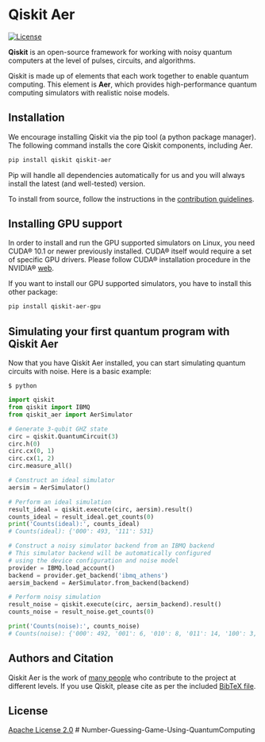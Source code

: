 # Qiskit Aer


[![License](https://img.shields.io/github/license/Qiskit/qiskit-aer.svg?style=popout-square)](https://opensource.org/licenses/Apache-2.0)


**Qiskit** is an open-source framework for working with noisy quantum computers at the level of pulses, circuits, and algorithms.


Qiskit is made up of elements that each work together to enable quantum computing. This element is **Aer**, which provides high-performance quantum computing simulators with realistic noise models.


## Installation


We encourage installing Qiskit via the pip tool (a python package manager). The following command installs the core Qiskit components, including Aer.


```bash
pip install qiskit qiskit-aer
```


Pip will handle all dependencies automatically for us and you will always install the latest (and well-tested) version.


To install from source, follow the instructions in the [contribution guidelines](CONTRIBUTING.md).


## Installing GPU support


In order to install and run the GPU supported simulators on Linux, you need CUDA&reg; 10.1 or newer previously installed.
CUDA&reg; itself would require a set of specific GPU drivers. Please follow CUDA&reg; installation procedure in the NVIDIA&reg; [web](https://www.nvidia.com/drivers).


If you want to install our GPU supported simulators, you have to install this other package:


```bash
pip install qiskit-aer-gpu
```


## Simulating your first quantum program with Qiskit Aer
Now that you have Qiskit Aer installed, you can start simulating quantum circuits with noise. Here is a basic example:


```
$ python
```

```python
import qiskit
from qiskit import IBMQ
from qiskit_aer import AerSimulator

# Generate 3-qubit GHZ state
circ = qiskit.QuantumCircuit(3)
circ.h(0)
circ.cx(0, 1)
circ.cx(1, 2)
circ.measure_all()

# Construct an ideal simulator
aersim = AerSimulator()

# Perform an ideal simulation
result_ideal = qiskit.execute(circ, aersim).result()
counts_ideal = result_ideal.get_counts(0)
print('Counts(ideal):', counts_ideal)
# Counts(ideal): {'000': 493, '111': 531}

# Construct a noisy simulator backend from an IBMQ backend
# This simulator backend will be automatically configured
# using the device configuration and noise model 
provider = IBMQ.load_account()
backend = provider.get_backend('ibmq_athens')
aersim_backend = AerSimulator.from_backend(backend)

# Perform noisy simulation
result_noise = qiskit.execute(circ, aersim_backend).result()
counts_noise = result_noise.get_counts(0)

print('Counts(noise):', counts_noise)
# Counts(noise): {'000': 492, '001': 6, '010': 8, '011': 14, '100': 3, '101': 14, '110': 18, '111': 469}
```

## Authors and Citation

Qiskit Aer is the work of [many people](https://github.com/Qiskit/qiskit-aer/graphs/contributors) who contribute
to the project at different levels. If you use Qiskit, please cite as per the included [BibTeX file](https://github.com/Qiskit/qiskit/blob/master/Qiskit.bib).

## License

[Apache License 2.0](LICENSE.txt)
#   N u m b e r - G u e s s i n g - G a m e - U s i n g - Q u a n t u m C o m p u t i n g 
 
 
